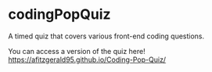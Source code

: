 # codingPopQuiz

A timed quiz that covers various front-end coding questions.


You can access a version of the quiz here! https://afitzgerald95.github.io/Coding-Pop-Quiz/ 

